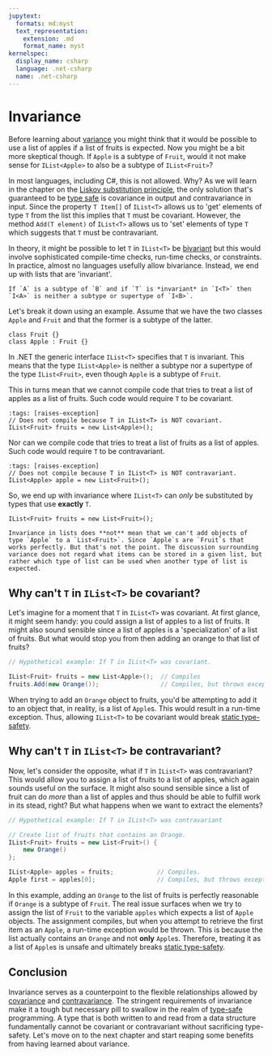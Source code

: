 ```yaml
---
jupytext:
  formats: md:myst
  text_representation:
    extension: .md
    format_name: myst
kernelspec:
  display_name: csharp
  language: .net-csharp
  name: .net-csharp
---
```


# Invariance

Before learning about [variance](variance) you might think that it would be possible to use a list of apples if a list of fruits is expected.
Now you might be a bit more skeptical though.
If `Apple` is a subtype of `Fruit`, would it not make sense for `IList<Apple>` to also be a subtype of `IList<Fruit>`?

In most languages, including C#, this is not allowed.
Why?
As we will learn in the chapter on the [Liskov substitution principle](liskov-substitution-principle), the only solution that's guaranteed to be [type safe](type-checking) is covariance in output and contravariance in input.
Since the property `T Item[]` of `IList<T>` allows us to 'get' elements of type `T` from the list this implies that `T` must be covariant.
However, the method `Add(T element)` of `IList<T>` allows us to 'set' elements of type `T` which suggests that `T` must be contravariant.

In theory, it might be possible to let `T` in `IList<T>` be [bivariant](variance) but this would involve sophisticated compile-time checks, run-time checks, or constraints.
In practice, almost no languages usefully allow bivariance.
Instead, we end up with lists that are 'invariant'.

```{admonition} Key point
If `A` is a subtype of `B` and if `T` is *invariant* in `I<T>` then `I<A>` is neither a subtype or supertype of `I<B>`.
```

Let's break it down using an example.
Assume that we have the two classes `Apple` and `Fruit` and that the former is a subtype of the latter.

```{code-cell}
class Fruit {}
class Apple : Fruit {}
```

In .NET the generic interface `IList<T>` specifies that `T` is invariant.
This means that the type `IList<Apple>` is neither a subtype nor a supertype of the type `IList<Fruit>`, even though `Apple` is a subtype of `Fruit`.

This in turns mean that we cannot compile code that tries to treat a list of apples as a list of fruits.
Such code would require `T` to be covariant.

```{code-cell}
:tags: [raises-exception]
// Does not compile because T in IList<T> is NOT covariant.
IList<Fruit> fruits = new List<Apple>();
```

Nor can we compile code that tries to treat a list of fruits as a list of apples.
Such code would require `T` to be contravariant.

```{code-cell}
:tags: [raises-exception]
// Does not compile because T in IList<T> is NOT contravariant.
IList<Apple> apple = new List<Fruit>();
```

So, we end up with invariance where `IList<T>` can *only* be substituted by types that use **exactly** `T`.

```{code-cell}
IList<Fruit> fruits = new List<Fruit>();
```

```{danger}
Invariance in lists does **not** mean that we can't add objects of type `Apple` to a `List<Fruit>`. Since `Apple`s are `Fruit`s that works perfectly. But that's not the point. The discussion surrounding variance does not regard what items can be stored in a given list, but rather which type of list can be used when another type of list is expected.
```

## Why can't `T` in `IList<T>` be covariant?

Let's imagine for a moment that `T` in `IList<T>` was covariant. At first glance, it might seem handy: you could assign a list of apples to a list of fruits.
It might also sound sensible since a list of apples is a 'specialization' of a list of fruits.
But what would stop you from then adding an orange to that list of fruits?

```csharp
// Hypothetical example: If T in IList<T> was covariant.

IList<Fruit> fruits = new List<Apple>();  // Compiles
fruits.Add(new Orange());                 // Compiles, but throws exception.
```

When trying to add an `Orange` object to fruits, you'd be attempting to add it to an object that, in reality, is a list of `Apple`s. This would result in a run-time exception. Thus, allowing `IList<T>` to be covariant would break [static type-safety](type-checking).


## Why can't `T` in `IList<T>` be contravariant?

Now, let's consider the opposite, what if `T` in `IList<T>` was contravariant? This would allow you to assign a list of fruits to a list of apples, which again sounds useful on the surface.
It might also sound sensible since a list of fruit can do *more* than a list of apples and thus should be able to fulfill work in its stead, right?
But what happens when we want to extract the elements?

```csharp
// Hypothetical example: If T in IList<T> was contravariant

// Create list of fruits that contains an Orange.
IList<Fruit> fruits = new List<Fruit>() {
    new Orange()
};

IList<Apple> apples = fruits;            // Compiles.
Apple first = apples[0];                 // Compiles, but throws exception.
```

In this example, adding an `Orange` to the list of fruits is perfectly reasonable if `Orange` is a subtype of `Fruit`. The real issue surfaces when we try to assign the list of `Fruit` to the variable `apples` which expects a list of `Apple` objects. The assignment compiles, but when you attempt to retrieve the first item as an `Apple`, a run-time exception would be thrown. This is because the list actually contains an `Orange` and not **only** `Apple`s. Therefore, treating it as a list of `Apple`s is unsafe and ultimately breaks [static type-safety](type-checking).


## Conclusion

Invariance serves as a counterpoint to the flexible relationships allowed by [covariance](covariance) and [contravariance](contravariance). The stringent requirements of invariance make it a tough but necessary pill to swallow in the realm of [type-safe](type-checking) programming.
A type that is both written to and read from a data structure fundamentally cannot be covariant or contravariant without sacrificing type-safety.
Let's move on to the next chapter and start reaping some benefits from having learned about variance.

